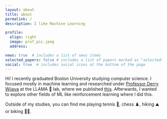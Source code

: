 ```yaml
---
layout: about
title: about
permalink: /
description: I like Machine Learning

profile:
  align: right
  image: prof_pic.jpeg
  address: 

news: true  # includes a list of news items
selected_papers: false # includes a list of papers marked as "selected={true}"
social: true  # includes social icons at the bottom of the page
---
```



Hi! I recently graduated Boston University studying computer science. I focused mostly in machine learning and researched under [Professor Derry Wijaya](https://derrywijaya.github.io/web/) at the LLAMA 🦙 lab, where we published [this](https://aclanthology.org/2021.naacl-main.19/). Afterwards, I wanted to explore other fields of ML like reinforcement learning where I did this.  

Outside of my studies, you can find me playing tennis 
🎾, chess ♟️, hiking ⛰️ or biking 🚴🏽.


